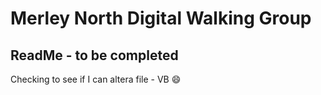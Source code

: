 # Merley North Digital Walking Group
## ReadMe - to be completed
Checking to see if I can altera file - VB
😄
